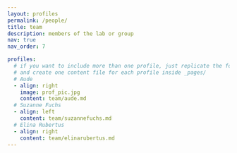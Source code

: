 ```yaml
---
layout: profiles
permalink: /people/
title: team
description: members of the lab or group
nav: true
nav_order: 7

profiles:
  # if you want to include more than one profile, just replicate the following block
  # and create one content file for each profile inside _pages/
  # Aude
  - align: right
    image: prof_pic.jpg
    content: team/aude.md
  # Suzanne Fuchs
  - align: left
    content: team/suzannefuchs.md
  # Elina Rubertus
  - align: right
    content: team/elinarubertus.md
---
```

